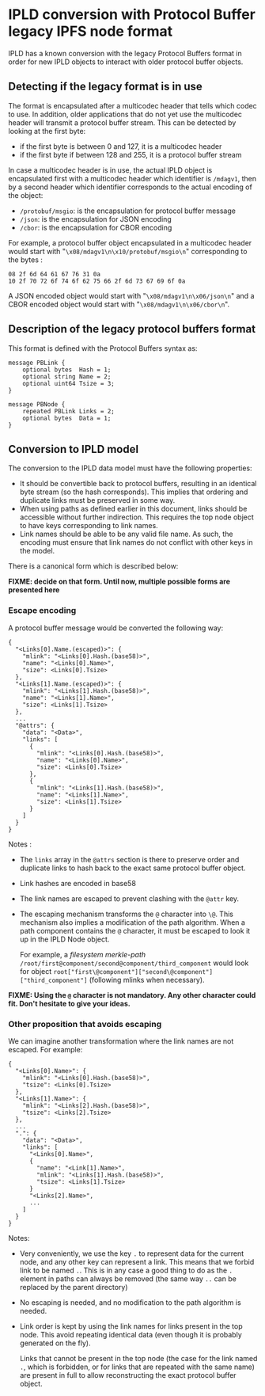 # IPLD conversion with Protocol Buffer legacy IPFS node format

IPLD has a known conversion with the legacy Protocol Buffers format in order for new IPLD objects to interact with older protocol buffer objects.

## Detecting if the legacy format is in use

The format is encapsulated after a multicodec header that tells which codec to use. In addition, older applications that do not yet use the multicodec header will transmit a protocol buffer stream. This can be detected by looking at the first byte:

- if the first byte is between 0 and 127, it is a multicodec header
- if the first byte if between 128 and 255, it is a protocol buffer stream

In case a multicodec header is in use, the actual IPLD object is encapsulated first with a multicodec header which identifier is `/mdagv1`, then by a second header which identifier corresponds to the actual encoding of the object:

- `/protobuf/msgio`: is the encapsulation for protocol buffer message
- `/json`: is the encapsulation for JSON encoding
- `/cbor`: is the encapsulation for CBOR encoding

For example, a protocol buffer object encapsulated in a multicodec header would start with "`\x08/mdagv1\n\x10/protobuf/msgio\n`" corresponding to the bytes :

    08 2f 6d 64 61 67 76 31 0a
    10 2f 70 72 6f 74 6f 62 75 66 2f 6d 73 67 69 6f 0a

A JSON encoded object would start with "`\x08/mdagv1\n\x06/json\n`" and a CBOR encoded object would start with "`\x08/mdagv1\n\x06/cbor\n`".


## Description of the legacy protocol buffers format

This format is defined with the Protocol Buffers syntax as:

    message PBLink {
        optional bytes  Hash = 1;
        optional string Name = 2;
        optional uint64 Tsize = 3;
    }
    
    message PBNode {
        repeated PBLink Links = 2;
        optional bytes  Data = 1;
    }

## Conversion to IPLD model

The conversion to the IPLD data model must have the following properties:

- It should be convertible back to protocol buffers, resulting in an identical byte stream (so the hash corresponds). This implies that ordering and duplicate links must be preserved in some way.
- When using paths as defined earlier in this document, links should be accessible without further indirection. This requires the top node object to have keys corresponding to link names.
- Link names should be able to be any valid file name. As such, the encoding must ensure that link names do not conflict with other keys in the model.

There is a canonical form which is described below:

**FIXME: decide on that form. Until now, multiple possible forms are presented here**


### Escape encoding

A protocol buffer message would be converted the following way:

    {
      "<Links[0].Name.(escaped)>": {
        "mlink": "<Links[0].Hash.(base58)>",
        "name": "<Links[0].Name>",
        "size": <Links[0].Tsize>
      },
      "<Links[1].Name.(escaped)>": {
        "mlink": "<Links[1].Hash.(base58)>",
        "name": "<Links[1].Name>",
        "size": <Links[1].Tsize>
      },
      ...
      "@attrs": {
        "data": "<Data>",
        "links": [
          {
            "mlink": "<Links[0].Hash.(base58)>",
            "name": "<Links[0].Name>",
            "size": <Links[0].Tsize>
          },
          {
            "mlink": "<Links[1].Hash.(base58)>",
            "name": "<Links[1].Name>",
            "size": <Links[1].Tsize>
          }
        ]
      }
    }

Notes :

- The `links` array in the `@attrs` section is there to preserve order and duplicate links to hash back to the exact same protocol buffer object.

- Link hashes are encoded in base58

- The link names are escaped to prevent clashing with the `@attr` key.

- The escaping mechanism transforms the `@` character into `\@`. This mechanism also implies a modification of the path algorithm. When a path component contains the `@` character, it must be escaped to look it up in the IPLD Node object.

    For example, a _filesystem merkle-path_ `/root/first@component/second@component/third_component` would look for object `root["first\@component"]["second\@component"]["third_component"]` (following mlinks when necessary).

**FIXME: Using the `@` character is not mandatory. Any other character could fit. Don't hesitate to give your ideas.**

### Other proposition that avoids escaping

We can imagine another transformation where the link names are not escaped. For example:

    {
      "<Links[0].Name>": {
        "mlink": "<Links[0].Hash.(base58)>",
        "tsize": <Links[0].Tsize>
      },
      "<Links[1].Name>": {
        "mlink": "<Links[2].Hash.(base58)>",
        "tsize": <Links[2].Tsize>
      },
      ...
      ".": {
        "data": "<Data>",
        "links": [
          "<Links[0].Name>",
          {
            "name": "<Link[1].Name>",
            "mlink": "<Links[1].Hash.(base58)>",
            "tsize": <Links[1].Tsize>
          }
          "<Links[2].Name>",
          ...
        ]
      }
    }

Notes:

- Very conveniently, we use the key `.` to represent data for the current node, and any other key can represent a link. This means that we forbid link to be named `.`. This is in any case a good thing to do as the `.` element in paths can always be removed (the same way `..` can be replaced by the parent directory)

- No escaping is needed, and no modification to the path algorithm is needed.

- Link order is kept by using the link names for links present in the top node. This avoid repeating identical data (even though it is probably generated on the fly).

    Links that cannot be present in the top node (the case for the link named `.`, which is forbidden, or for links that are repeated with the same name) are present in full to allow reconstructing the exact protocol buffer object.
